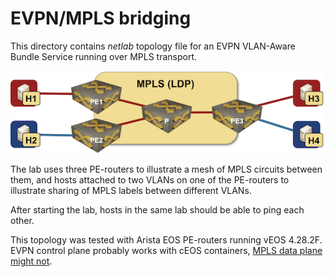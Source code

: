 # EVPN/MPLS bridging

This directory contains *netlab* topology file for an EVPN VLAN-Aware Bundle Service running over MPLS transport.

![EVPN/MPLS bridging topology](evpn-mpls-vlan-bundle.png)

The lab uses three PE-routers to illustrate a mesh of MPLS circuits between them, and hosts attached to two VLANs on one of the PE-routers to illustrate sharing of MPLS labels between different VLANs.
 
After starting the lab, hosts in the same lab should be able to ping each other.

This topology was tested with Arista EOS PE-routers running vEOS 4.28.2F. EVPN control plane probably works with cEOS containers, [MPLS data plane might not](https://blog.ipspace.net/2022/03/dataplane-quirks-virtual-devices.html).